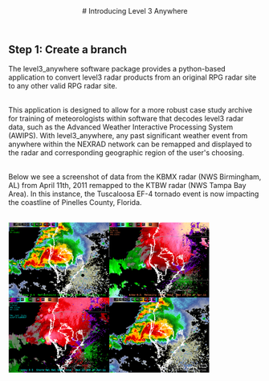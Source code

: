 <header>
# Introducing Level 3 Anywhere
</header>

## Step 1: Create a branch

The level3_anywhere software package provides a python-based application to convert level3 radar products from an original RPG radar site to any other valid RPG radar site.<br><br>

This application is designed to allow for a more robust case study archive for training of meteorologists within software that decodes level3 radar data, such as the Advanced Weather Interactive Processing System (AWIPS). With level3_anywhere, any past significant weather event from anywhere within the NEXRAD network can be remapped and displayed to the radar and corresponding geographic region of the user's choosing.<br><br>

Below we see a screenshot of data from the KBMX radar (NWS Birmingham, AL) from April 11th, 2011 remapped to the KTBW radar (NWS Tampa Bay Area). In this instance, the Tuscaloosa EF-4 tornado event is now impacting the coastline of Pinelles County, Florida.<br><br>

<img src="images/bmx2tbw-1.png" alt="Sample Image" width="400" height="300"><br><br>
<!--![screenshot](images/bmx2tbw-1.png)-->

<footer>

<!--
  <<< Author notes: Footer >>>
  Add a link to get support, GitHub status page, code of conduct, license link.
-->

</footer>
